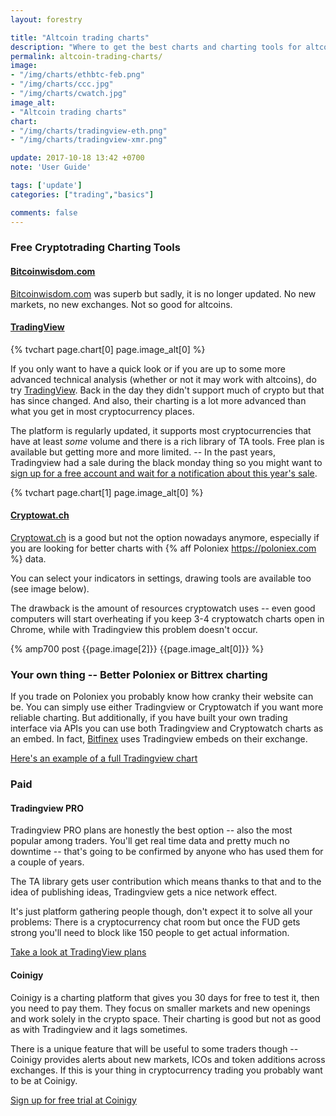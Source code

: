 ```yaml
---
layout: forestry

title: "Altcoin trading charts"
description: "Where to get the best charts and charting tools for altcoin trading and technical analysis."
permalink: altcoin-trading-charts/
image:
- "/img/charts/ethbtc-feb.png"
- "/img/charts/ccc.jpg"
- "/img/charts/cwatch.jpg"
image_alt:
- "Altcoin trading charts"
chart:
- "/img/charts/tradingview-eth.png"
- "/img/charts/tradingview-xmr.png"

update: 2017-10-18 13:42 +0700
note: 'User Guide'

tags: ['update']
categories: ["trading","basics"]

comments: false
---
```


### Free Cryptotrading Charting Tools

#### [Bitcoinwisdom.com](http://bitcoinwisdom.com)

[Bitcoinwisdom.com](http://bitcoinwisdom.com) was superb but sadly, it is no longer updated. No new markets, no new exchanges. Not so good for altcoins.


#### [TradingView](https://www.tradingview.com/chart/)

{% tvchart page.chart[0] page.image_alt[0] %}

If you only want to have a quick look or if you are up to some more advanced technical analysis (whether or not it may work with altcoins), do try [TradingView](http://tradingview.go2cloud.org/aff_c?offer_id=2&aff_id=3223&url_id=23). Back in the day they didn't support much of crypto but that has since changed. And also, their charting is a lot more advanced than what you get in most cryptocurrency places.

The platform is regularly updated, it supports most cryptocurrencies that have at least *some* volume and there is a rich library of TA tools. Free plan is available but getting more and more limited. -- In the past years, Tradingview had a sale during the black monday thing so you might want to [sign up for a free account and wait for a notification about this year's sale](http://tradingview.go2cloud.org/aff_c?offer_id=2&aff_id=3223&url_id=23).

{% tvchart page.chart[1] page.image_alt[0] %}


#### [Cryptowat.ch](http://cryptowat.ch)

[Cryptowat.ch](http://cryptowat.ch) is a good but not the option nowadays anymore, especially if you are looking for better charts with {% aff Poloniex https://poloniex.com %} data.

You can select your indicators in settings, drawing tools are available too (see image below).

The drawback is the amount of resources cryptowatch uses -- even good computers will start overheating if you keep 3-4 cryptowatch charts open in Chrome, while with Tradingview this problem doesn't occur.

{% amp700 post {{page.image[2]}} {{page.image_alt[0]}} %}

### Your own thing -- Better Poloniex or Bittrex charting

If you trade on Poloniex you probably know how cranky their website can be. You can simply use either Tradingview or Cryptowatch if you want more reliable charting. But additionally, if you have built your own trading interface via APIs you can use both Tradingview and Cryptowatch charts as an embed. In fact, [Bitfinex](https://www.bitfinex.com/?refcode=5egV78YtlC) uses Tradingview embeds on their exchange.

[Here's an example of a full Tradingview chart](http://tradingview.go2cloud.org/aff_c?offer_id=2&aff_id=3223&url_id=11)

### Paid

#### Tradingview PRO

Tradingview PRO plans are honestly the best option -- also the most popular among traders. You'll get real time data and pretty much no downtime -- that's going to be confirmed by anyone who has used them for a couple of years.

The TA library gets user contribution which means thanks to that and to the idea of publishing ideas, Tradingview gets a nice network effect.

It's just platform gathering people though, don't expect it to solve all your problems: There is a cryptocurrency chat room but once the FUD gets strong you'll need to block like 150 people to get actual information.

[Take a look at TradingView plans](http://tradingview.go2cloud.org/aff_c?offer_id=2&aff_id=3223&url_id=3)

#### Coinigy

Coinigy is a charting platform that gives you 30 days for free to test it, then you need to pay them. They focus on smaller markets and new openings and work solely in the crypto space. Their charting is good but not as good as with Tradingview and it lags sometimes.

There is a unique feature that will be useful to some traders though -- Coinigy provides alerts about new markets, ICOs and token additions across exchanges. If this is your thing in cryptocurrency trading you probably want to be at Coinigy.

[Sign up for free trial at Coinigy](https://www.coinigy.com/?r=3599c6f9 )

